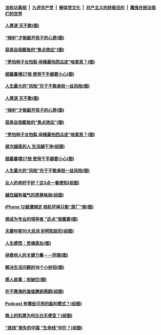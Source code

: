 

####  [法轮功真相](../../../../basic/blob/master/README.md?t=11051501) &nbsp;|&nbsp; [九评共产党](../../../../9ping.md/blob/master/README.md?t=11051501) &nbsp;|&nbsp; [解体党文化](../../../../jtdwh.md/blob/master/README.md?t=11051501)  &nbsp;|&nbsp; [共产主义的终极目的](../../../../gczydzjmd.md/blob/master/README.md?t=11051501) &nbsp;|&nbsp; [魔鬼在统治我们的世界](../../../../mgztzwmdsj.md/blob/master/README.md?t=11051501) 

#### [人厚道 天不欺(图)](../pages/p8/951392.md?t=11051501) 

#### [“倾听”才能敲开孩子的心房(图)](../pages/p8/951441.md?t=11051501) 

#### [容易自我膨胀的“焦点效应”(图)](../pages/p8/951440.md?t=11051501) 

#### [“男怕柿子女怕梨 母猪最怕西瓜皮”啥意思？(图)](../pages/p8/951376.md?t=11051501) 

#### [细菌暴增27倍 使用干手器要小心(图)](../pages/p8/950842.md?t=11051501) 

#### [人生最大的“风险”在于不敢承担一丝风险(图)](../pages/p8/951321.md?t=11051501) 

#### [人厚道 天不欺(图)](../pages/p8/951392.md?t=11051501) 

#### [“倾听”才能敲开孩子的心房(图)](../pages/p8/951441.md?t=11051501) 

#### [容易自我膨胀的“焦点效应”(图)](../pages/p8/951440.md?t=11051501) 

#### [“男怕柿子女怕梨 母猪最怕西瓜皮”啥意思？(图)](../pages/p8/951376.md?t=11051501) 

#### [层次越高的人 生活越干净(组图)](../pages/p8/951373.md?t=11051501) 

#### [细菌暴增27倍 使用干手器要小心(图)](../pages/p8/950842.md?t=11051501) 

#### [人生最大的“风险”在于不敢承担一丝风险(图)](../pages/p8/951321.md?t=11051501) 

#### [女人的命好不好？这3点一看便知(组图)](../pages/p8/951284.md?t=11051501) 

#### [越住越有福气的房屋格局(组图)](../pages/p8/951011.md?t=11051501) 

#### [iPhone 12疑遭绑定 相机坏掉只能“原厂”修(图)](../pages/p8/951213.md?t=11051501) 

#### [想成为专业的领导者 “这点”很重要(图)](../pages/p8/951200.md?t=11051501) 

#### [夫妻吵架10大忌讳 别明知故犯(组图)](../pages/p8/951124.md?t=11051501) 

#### [人生感悟：灵魂高处(图)](../pages/p8/950857.md?t=11051501) 

#### [拯救他人的关键力量－－同理(图)](../pages/p8/951050.md?t=11051501) 

#### [解决生活问题的18个小妙招(图)](../pages/p8/950613.md?t=11051501) 

#### [感人故事：收破烂(图)](../pages/p8/950086.md?t=11051501) 

#### [在不靠海的渔塭邂逅燕鸥(组图)](../pages/p8/951030.md?t=11051501) 

#### [Podcast 有哪些可用的盈利模式？(组图)](../pages/p8/951025.md?t=11051501) 

#### [晚上的机票为何比白天便宜？(组图)](../pages/p8/950946.md?t=11051501) 

#### [“底线”渐失的中国 “生命线”何在？(组图)](../pages/p8/950860.md?t=11051501) 

